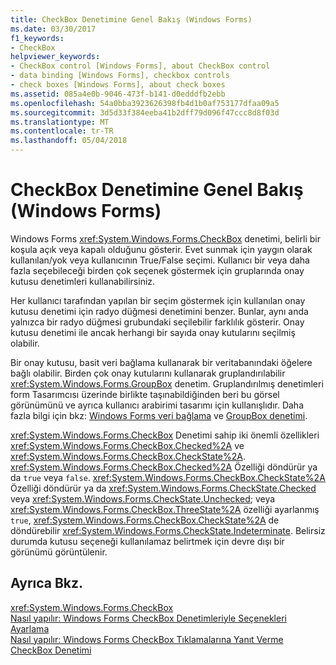 ```yaml
---
title: CheckBox Denetimine Genel Bakış (Windows Forms)
ms.date: 03/30/2017
f1_keywords:
- CheckBox
helpviewer_keywords:
- CheckBox control [Windows Forms], about CheckBox control
- data binding [Windows Forms], checkbox controls
- check boxes [Windows Forms], about check boxes
ms.assetid: 085a4e0b-9046-473f-b141-d0edddfb2ebb
ms.openlocfilehash: 54a0bba3923626398fb4d1b0af753177dfaa09a5
ms.sourcegitcommit: 3d5d33f384eeba41b2dff79d096f47ccc8d8f03d
ms.translationtype: MT
ms.contentlocale: tr-TR
ms.lasthandoff: 05/04/2018
---
```

# <a name="checkbox-control-overview-windows-forms"></a>CheckBox Denetimine Genel Bakış (Windows Forms)
Windows Forms <xref:System.Windows.Forms.CheckBox> denetimi, belirli bir koşula açık veya kapalı olduğunu gösterir. Evet sunmak için yaygın olarak kullanılan/yok veya kullanıcının True/False seçimi. Kullanıcı bir veya daha fazla seçebileceği birden çok seçenek göstermek için gruplarında onay kutusu denetimleri kullanabilirsiniz.  
  
 Her kullanıcı tarafından yapılan bir seçim göstermek için kullanılan onay kutusu denetimi için radyo düğmesi denetimini benzer. Bunlar, aynı anda yalnızca bir radyo düğmesi grubundaki seçilebilir farklılık gösterir. Onay kutusu denetimi ile ancak herhangi bir sayıda onay kutularını seçilmiş olabilir.  
  
 Bir onay kutusu, basit veri bağlama kullanarak bir veritabanındaki öğelere bağlı olabilir. Birden çok onay kutularını kullanarak gruplandırılabilir <xref:System.Windows.Forms.GroupBox> denetim. Gruplandırılmış denetimleri form Tasarımcısı üzerinde birlikte taşınabildiğinden beri bu görsel görünümünü ve ayrıca kullanıcı arabirimi tasarımı için kullanışlıdır. Daha fazla bilgi için bkz: [Windows Forms veri bağlama](../../../../docs/framework/winforms/windows-forms-data-binding.md) ve [GroupBox denetimi](../../../../docs/framework/winforms/controls/groupbox-control-windows-forms.md).  
  
 <xref:System.Windows.Forms.CheckBox> Denetimi sahip iki önemli özellikleri <xref:System.Windows.Forms.CheckBox.Checked%2A> ve <xref:System.Windows.Forms.CheckBox.CheckState%2A>. <xref:System.Windows.Forms.CheckBox.Checked%2A> Özelliği döndürür ya da `true` veya `false`. <xref:System.Windows.Forms.CheckBox.CheckState%2A> Özelliği döndürür ya da <xref:System.Windows.Forms.CheckState.Checked> veya <xref:System.Windows.Forms.CheckState.Unchecked>; veya <xref:System.Windows.Forms.CheckBox.ThreeState%2A> özelliği ayarlanmış `true`, <xref:System.Windows.Forms.CheckBox.CheckState%2A> de döndürebilir <xref:System.Windows.Forms.CheckState.Indeterminate>. Belirsiz durumda kutusu seçeneği kullanılamaz belirtmek için devre dışı bir görünümü görüntülenir.  
  
## <a name="see-also"></a>Ayrıca Bkz.  
 <xref:System.Windows.Forms.CheckBox>  
 [Nasıl yapılır: Windows Forms CheckBox Denetimleriyle Seçenekleri Ayarlama](../../../../docs/framework/winforms/controls/how-to-set-options-with-windows-forms-checkbox-controls.md)  
 [Nasıl yapılır: Windows Forms CheckBox Tıklamalarına Yanıt Verme](../../../../docs/framework/winforms/controls/how-to-respond-to-windows-forms-checkbox-clicks.md)  
 [CheckBox Denetimi](../../../../docs/framework/winforms/controls/checkbox-control-windows-forms.md)
